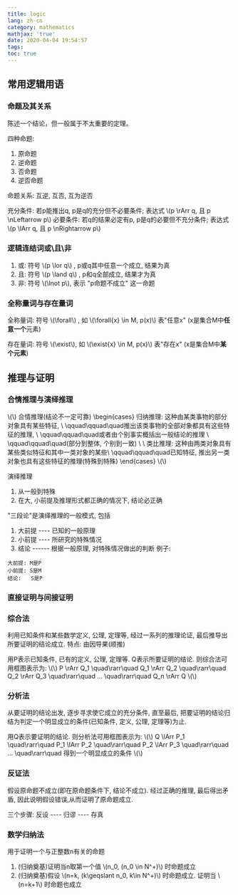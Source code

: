 ```yaml
---
title: logic
lang: zh-cn
category: mathematics
mathjax: 'true'
date: 2020-04-04 19:54:57
tags:
toc: true
---
```


## 常用逻辑用语

### 命题及其关系

陈述一个结论，但一般属于不太重要的定理。

四种命题:
1. 原命题
2. 逆命题
3. 否命题
4. 逆否命题

命题关系: 互逆, 互否, 互为逆否


充分条件: 若p能推出q, p是q的充分但不必要条件; 表达式 \\(p \rArr q, 且 p \nLeftarrow p\\)
必要条件: 若q的结果必定有p, p是q的必要但不充分条件; 表达式 \\(p \lArr q, 且 p \nRightarrow p\\)

### 逻辑连结词或\且\非

1. 或: 符号 \\(p \lor q\\) , p或q其中任意一个成立, 结果为真
2. 且: 符号 \\(p \land q\\) , p和q全部成立, 结果才为真
3. 非: 符号 \\(\lnot p\\), 表示 "p命题不成立" 这一命题

### 全称量词与存在量词

全称量词: 符号 \\(\forall\\) , 如 \\(\forall{x} \in M, p(x)\\) 表"任意x" (x是集合M中**任意一个**元素)

存在量词: 符号 \\(\exist\\), 如 \\(\exist{x} \in M, p(x)\\) 表"存在x" (x是集合M中**某个元素**)

## 推理与证明

### 合情推理与演绎推理

\\(\\)
合情推理(结论不一定可靠)
\begin{cases}
    归纳推理: 这种由某类事物的部分对象具有某些特征, \\
    \qquad\qquad\quad推出该类事物的全部对象都具有这些特征的推理, \\
    \qquad\qquad\quad或者由个别事实概括出一般结论的推理 \\
    \qquad\qquad\quad(部分到整体, 个别到一致) \\
    \\
    类比推理: 这种由两类对象具有某些类似特征和其中一类对象的某些\\ 
    \qquad\qquad\quad已知特征, 推出另一类对象也具有这些特征的推理(特殊到特殊)
\end{cases}
\\(\\)

演绎推理
1. 从一般到特殊
2. 在大, 小前提及推理形式都正确的情况下, 结论必正确

"三段论"是演绎推理的一般模式, 包括
1. 大前提 ---- 已知的一般原理
2. 小前提 ---- 所研究的特殊情况
3. 结论 ------ 根据一般原理, 对特殊情况做出的判断
例子:
```
大前提: M是P
小前提: S是M
结论:   S是P
```

### 直接证明与间接证明

### 综合法

利用已知条件和某些数学定义, 公理, 定理等, 经过一系列的推理论证, 最后推导出所要证明的结论成立.
特点: 由因导果(顺推)

用P表示已知条件, 已有的定义, 公理, 定理等. Q表示所要证明的结论.
则综合法可用框图表示为: 
\\(\\)
P \rArr Q_1 \quad\rarr\quad Q_1 \rArr Q_2 \quad\rarr\quad Q_2 \rArr Q_3 \quad\rarr\quad ... \quad\rarr\quad Q_n \rArr Q
\\(\\)

### 分析法

从要证明的结论出发, 逐步寻求使它成立的充分条件, 直至最后, 把要证明的结论归结为判定一个明显成立的条件(已知条件, 定义, 公理, 定理等)为止.

用Q表示要证明的结论.
则分析法可用框图表示为:
\\(\\)
Q \lArr P_1 \quad\rarr\quad P_1 \lArr P_2 \quad\rarr\quad P_2 \lArr P_3 \quad\rarr\quad ... \quad\rarr\quad 得到一个明显成立的条件 
\\(\\)

### 反证法

假设原命题不成立(即在原命题条件下, 结论不成立). 经过正确的推理, 最后得出矛盾, 因此说明假设错误,从而证明了原命题成立.

三个步骤: 反设 ---- 归谬 ---- 存真


### 数学归纳法

用于证明一个与正整数n有关的命题

1. (归纳奠基)证明当n取第一个值 \\(n_0\, (n_0 \in N^+)\\) 时命题成立
2. (归纳奠基)假设 \\(n=k\, (k\geqslant n_0, k\in N^+)\\) 时命题成立. 证明当 \\(n=k+1\\) 时命题也成立
